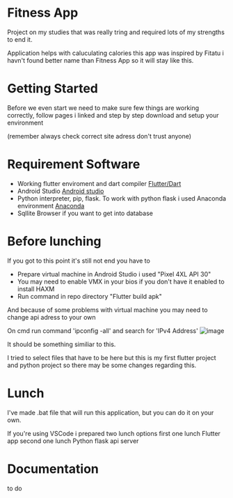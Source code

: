 # Fitness App

Project on my studies that was really tring and required lots of my strengths to end it.


Application helps with caluculating calories this app was inspired by Fitatu i havn't found better name than Fitness App so it will stay like this.

# Getting Started

Before we even start we need to make sure few things are working correctly, follow pages i linked and step by step download and setup your environment


(remember always check correct site adress don't trust anyone)

# Requirement Software

- Working flutter enviroment and dart compiler [Flutter/Dart](https://docs.flutter.dev/get-started/codelab)
- Android Studio [Android studio](https://developer.android.com/studio)
- Python interpreter, pip, flask. To work with python flask i used Anaconda environment [Anaconda](https://www.anaconda.com/download)
- Sqllite Browser if you want to get into database
 
# Before lunching

If you got to this point it's still not end you have to

- Prepare virtual machine in Android Studio i used "Pixel 4XL API 30"
- You may need to enable VMX in your bios if you don't have it enabled to install HAXM
- Run command in repo directory "Flutter build apk"

And because of some problems with virtual machine you may need to change api adress to your own


On cmd run command 'ipconfig -all' and search for 'IPv4 Address'
![image](https://github.com/Lordofblueflame/testapp/assets/68779635/607aaf09-0fab-4ba6-95ab-12acb790cd15)


It should be something similiar to this.


I tried to select files that have to be here but this is my first flutter project and python project so there may be some changes regarding this.

# Lunch

I've made .bat file that will run this application, but you can do it on your own.


If you're using VSCode i prepared two lunch options first one lunch Flutter app second one lunch Python flask api server

# Documentation 
to do
